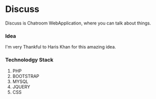 # Discuss
Discuss is Chatroom WebApplication, where you can talk about things.

### Idea 
I'm very Thankful to Haris Khan for this amazing idea.

### Technolodgy Stack

1. PHP
2. BOOTSTRAP
3. MYSQL
4. JQUERY
5. CSS
